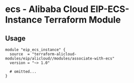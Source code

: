 # ecs - Alibaba Cloud EIP-ECS-Instance Terraform Module

## Usage

```hcl
module "eip_ecs_instance" {
  source  = "terraform-alicloud-modules/eip/alicloud//modules/associate-with-ecs"
  version = "~> 1.0"

  # omitted...
}

```

<!-- BEGINNING OF PRE-COMMIT-TERRAFORM DOCS HOOK -->
<!-- END OF PRE-COMMIT-TERRAFORM DOCS HOOK -->
